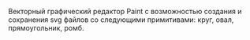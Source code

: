 Векторный графический редактор Paint с возможностью создания и сохранения svg файлов со следующими примитивами: круг, овал, прямоугольник, ромб.
